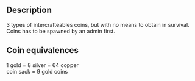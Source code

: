 ## Description

3 types of  intercrafteables coins, but with no means to obtain in survival.
Coins has to be spawned by an admin first.

## Coin equivalences

1 gold = 8 silver = 64 copper  
coin sack = 9 gold coins
